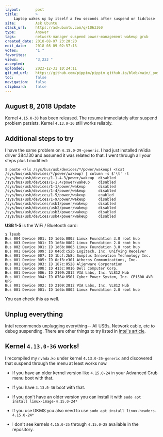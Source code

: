 ```yaml
---
layout:       post
title:        >
    Laptop wakes up by itself a few seconds after suspend or lidclose
site:         Ask Ubuntu
stack_url:    https://askubuntu.com/q/1063360
type:         Answer
tags:         network-manager suspend power-management wakeup grub
created_date: 2018-08-07 23:20:20
edit_date:    2018-08-09 02:57:13
votes:        "1 "
favorites:    
views:        "3,223 "
accepted:     
uploaded:     2023-12-31 10:24:11
git_md_url:   https://github.com/pippim/pippim.github.io/blob/main/_posts/2018/2018-08-07-Laptop-wakes-up-by-itself-a-few-seconds-after-suspend-or-lidclose.md
toc:          false
navigation:   false
clipboard:    false
---
```


## August 8, 2018 Update

Kernel `4.15.0-30` has been released. The resume immediately after suspend problem persists. Kernel `4.13.0-36` still works reliably.

## Additional steps to try

I have the same problem on `4.15.0-29-generic`. I had just installed nVidia driver 384.130 and assumed it was related to that. I went through all your steps plus I modified:

``` 
$ paste <(ls /sys/bus/usb/devices/*/power/wakeup) <(cat /sys/bus/usb/devices/*/power/wakeup) | column -s $'\t' -t
/sys/bus/usb/devices/1-1.4.3/power/wakeup  disabled
/sys/bus/usb/devices/1-1.4/power/wakeup    disabled
/sys/bus/usb/devices/1-1/power/wakeup      disabled
/sys/bus/usb/devices/1-4/power/wakeup      disabled
/sys/bus/usb/devices/1-5/power/wakeup      enabled
/sys/bus/usb/devices/1-9/power/wakeup      disabled
/sys/bus/usb/devices/usb1/power/wakeup     disabled
/sys/bus/usb/devices/usb2/power/wakeup     disabled
/sys/bus/usb/devices/usb3/power/wakeup     disabled
/sys/bus/usb/devices/usb4/power/wakeup     disabled
```

**USB 1-5** is the WiFi / Bluetooth card:

``` 
$ lsusb
Bus 004 Device 001: ID 1d6b:0003 Linux Foundation 3.0 root hub
Bus 003 Device 001: ID 1d6b:0002 Linux Foundation 2.0 root hub
Bus 002 Device 001: ID 1d6b:0003 Linux Foundation 3.0 root hub
Bus 001 Device 009: ID 046d:c52b Logitech, Inc. Unifying Receiver
Bus 001 Device 007: ID 1bcf:2b8c Sunplus Innovation Technology Inc. 
Bus 001 Device 005: ID 0cf3:e301 Atheros Communications, Inc. 
Bus 001 Device 003: ID 187c:0528 Alienware Corporation 
Bus 001 Device 008: ID 413c:9016 Dell Computer Corp. 
Bus 001 Device 006: ID 2109:2812 VIA Labs, Inc. VL812 Hub
Bus 001 Device 004: ID 0764:0501 Cyber Power System, Inc. CP1500 AVR UPS
Bus 001 Device 002: ID 2109:2812 VIA Labs, Inc. VL812 Hub
Bus 001 Device 001: ID 1d6b:0002 Linux Foundation 2.0 root hub
```

You can check this as well.

## Unplug everything

Intel recommends unplugging everything-- All USBs, Network cable, etc to debug suspending. There are other things to try listed in [Intel's article][1].

## Kernel `4.13.0-36` works!

I recompiled my `nvhda.ko` under kernel `4.13.0-36-generic` and discovered that suspend through the menu at least works now.

- If you have an older kernel version like `4.15.0-24` in your Advanced Grub menu boot with that.
- If you have `4.13.0-36` boot with that.
- If you don't have an older version you can install it with `sudo apt install linux-image-4.15.0-24*`
- If you use DKMS you also need to use `sudo apt install linux-headers-4.15.0-24*`
- I don't see kernels `4.15.0-25` through `4.15.0-28` available in the repository.


  [1]: https://01.org/blogs/rzhang/2015/best-practice-debug-linux-suspend/hibernate-issues
